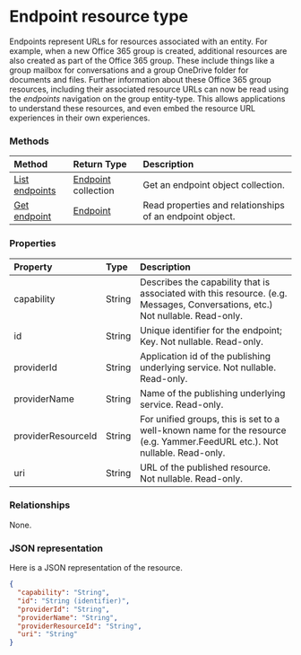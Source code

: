 # Endpoint resource type

Endpoints represent URLs for resources associated with an entity.  For example, when a new Office 365 group is created, additional resources are also created as part of the Office 365 group. These include things like a group mailbox for conversations and a group OneDrive folder for documents and files. Further information about these Office 365 group resources, including their associated resource URLs can now be read using the *endpoints* navigation on the group entity-type. This allows applications to understand these resources, and even embed the resource URL experiences in their own experiences. 

### Methods

| Method		   | Return Type	|Description|
|:---------------|:--------|:----------|
|[List endpoints](../api/group_list_endpoints.md) |[Endpoint](endpoint.md) collection| Get an endpoint object collection. |
|[Get endpoint](../api/endpoint_get.md) | [Endpoint](endpoint.md) |Read properties and relationships of an endpoint object.|

### Properties
| Property	   | Type	|Description|
|:---------------|:--------|:----------|
| capability     | String  | Describes the capability that is associated with this resource. (e.g. Messages, Conversations, etc.)  Not nullable. Read-only. |
| id             | String  | Unique identifier for the endpoint; Key. Not nullable. Read-only.|
| providerId     | String  | Application id of the publishing underlying service. Not nullable. Read-only.|
| providerName   | String  | Name of the publishing underlying service. Read-only.|
| providerResourceId|String| For unified groups, this is set to a well-known name for the resource (e.g. Yammer.FeedURL etc.). Not nullable. Read-only.|
| uri            | String  | URL of the published resource. Not nullable. Read-only.|

### Relationships

None.


### JSON representation

Here is a JSON representation of the resource.

<!-- {
  "blockType": "resource",
  "optionalProperties": [

  ],
  "@odata.type": "microsoft.graph.Endpoint"
}-->

```json
{
  "capability": "String",
  "id": "String (identifier)",
  "providerId": "String",
  "providerName": "String",
  "providerResourceId": "String",
  "uri": "String"
}

```

<!-- uuid: 8fcb5dbc-d5aa-4681-8e31-b001d5168d79
2015-10-25 14:57:30 UTC -->
<!-- {
  "type": "#page.annotation",
  "description": "Endpoint resource",
  "keywords": "",
  "section": "documentation",
  "tocPath": ""
}-->
